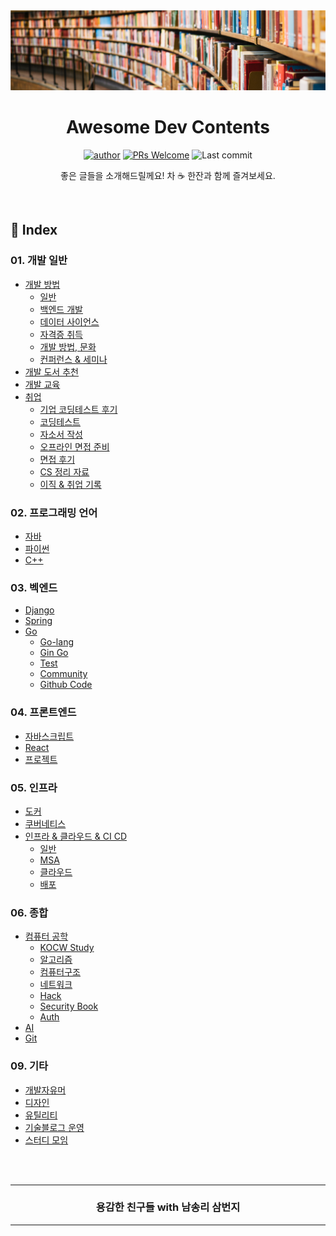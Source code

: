 
<div align=center>
<img src="./_raw/cover_lib.png" />
<h1> Awesome Dev Contents </h1>

[![author](https://img.shields.io/badge/author-covenant-brightgreen.svg?style=flat-square)](https://covenant.tistory.com/)
[![PRs Welcome](https://img.shields.io/badge/PRs-welcome-brightgreen.svg?style=flat-square)](https://github.com/brave-people/Awesome-Dev-Contents/pulls)
![Last commit](https://img.shields.io/github/last-commit/brave-people/Awesome-Dev-Contents?style=flat-square)

좋은 글들을 소개해드릴께요! 차 ☕ 한잔과 함께 즐겨보세요.

</div>

<br />

## 📓 Index

### 01. 개발 일반
- [개발 방법](https://github.com/brave-people/Awesome-Dev-Study/blob/master/1.%EC%9D%BC%EB%B0%98/%EA%B0%9C%EB%B0%9C_%EB%B0%A9%EB%B2%95.md)
    - [일반](https://github.com/brave-people/Awesome-Dev-Study/blob/master/1.%EC%9D%BC%EB%B0%98/%EA%B0%9C%EB%B0%9C_%EB%B0%A9%EB%B2%95.md#%EA%B0%9C%EB%B0%9C-%EB%B0%A9%EB%B2%95-%EB%AC%B8%ED%99%94)
    - [백엔드 개발](https://github.com/brave-people/Awesome-Dev-Study/blob/master/1.%EC%9D%BC%EB%B0%98/%EA%B0%9C%EB%B0%9C_%EB%B0%A9%EB%B2%95.md#%EA%B0%9C%EB%B0%9C-%EB%B0%A9%EB%B2%95-%EB%AC%B8%ED%99%94)
    - [데이터 사이언스](https://github.com/brave-people/Awesome-Dev-Study/blob/master/1.%EC%9D%BC%EB%B0%98/%EA%B0%9C%EB%B0%9C_%EB%B0%A9%EB%B2%95.md#%EA%B0%9C%EB%B0%9C-%EB%B0%A9%EB%B2%95-%EB%AC%B8%ED%99%94)
    - [자격증 취득](https://github.com/brave-people/Awesome-Dev-Study/blob/master/1.%EC%9D%BC%EB%B0%98/%EA%B0%9C%EB%B0%9C_%EB%B0%A9%EB%B2%95.md#%EA%B0%9C%EB%B0%9C-%EB%B0%A9%EB%B2%95-%EB%AC%B8%ED%99%94)
    - [개발 방법, 문화](https://github.com/brave-people/Awesome-Dev-Study/blob/master/1.%EC%9D%BC%EB%B0%98/%EA%B0%9C%EB%B0%9C_%EB%B0%A9%EB%B2%95.md#%EA%B0%9C%EB%B0%9C-%EB%B0%A9%EB%B2%95-%EB%AC%B8%ED%99%94)
    - [컨퍼런스 & 세미나](https://github.com/brave-people/Awesome-Dev-Study/blob/master/1.%EC%9D%BC%EB%B0%98/%EA%B0%9C%EB%B0%9C_%EB%B0%A9%EB%B2%95.md#%EC%BB%A8%ED%8D%BC%EB%9F%B0%EC%8A%A4--%EC%84%B8%EB%AF%B8%EB%82%98)
- [개발 도서 추천](https://github.com/brave-people/Awesome-Dev-Study/blob/master/1.%EC%9D%BC%EB%B0%98/%EA%B0%9C%EB%B0%9C_%EB%8F%84%EC%84%9C_%EC%B6%94%EC%B2%9C.md)
- [개발 교육](https://github.com/brave-people/Awesome-Dev-Study/blob/master/1.%EC%9D%BC%EB%B0%98/%EA%B5%90%EC%9C%A1.md)
- [취업](https://github.com/brave-people/Awesome-Dev-Study/blob/master/1.%EC%9D%BC%EB%B0%98/%EC%B7%A8%EC%97%85.md)
    - [기업 코딩테스트 후기](https://github.com/brave-people/Awesome-Dev-Study/blob/master/1.%EC%9D%BC%EB%B0%98/%EC%B7%A8%EC%97%85.md#%EA%B8%B0%EC%97%85-%EC%BD%94%EB%94%A9%ED%85%8C%EC%8A%A4%ED%8A%B8-%ED%9B%84%EA%B8%B0)
    - [코딩테스트](https://github.com/brave-people/Awesome-Dev-Study/blob/master/1.%EC%9D%BC%EB%B0%98/%EC%B7%A8%EC%97%85.md#%EA%B8%B0%EC%97%85-%EC%BD%94%EB%94%A9%ED%85%8C%EC%8A%A4%ED%8A%B8-%ED%9B%84%EA%B8%B0)
    - [자소서 작성](https://github.com/brave-people/Awesome-Dev-Study/blob/master/1.%EC%9D%BC%EB%B0%98/%EC%B7%A8%EC%97%85.md#%EC%9E%90%EC%86%8C%EC%84%9C-%EC%9E%91%EC%84%B1)
    - [오프라인 면접 준비](https://github.com/brave-people/Awesome-Dev-Study/blob/master/1.%EC%9D%BC%EB%B0%98/%EC%B7%A8%EC%97%85.md#%EC%98%A4%ED%94%84%EB%9D%BC%EC%9D%B8-%EB%A9%B4%EC%A0%91-%EC%A4%80%EB%B9%84)
    - [면접 후기](https://github.com/brave-people/Awesome-Dev-Study/blob/master/1.%EC%9D%BC%EB%B0%98/%EC%B7%A8%EC%97%85.md#%EB%A9%B4%EC%A0%91-%ED%9B%84%EA%B8%B0)
    - [CS 정리 자료](https://github.com/brave-people/Awesome-Dev-Study/blob/master/1.%EC%9D%BC%EB%B0%98/%EC%B7%A8%EC%97%85.md#%EB%A9%B4%EC%A0%91-%ED%9B%84%EA%B8%B0)
    - [이직 & 취업 기록]()



### 02. 프로그래밍 언어
- [자바](https://github.com/brave-people/Awesome-Dev-Study/blob/master/2.%ED%94%84%EB%A1%9C%EA%B7%B8%EB%9E%98%EB%B0%8D%EC%96%B8%EC%96%B4/language.md#%EC%9E%90%EB%B0%94)
- [파이썬](https://github.com/brave-people/Awesome-Dev-Study/blob/master/2.%ED%94%84%EB%A1%9C%EA%B7%B8%EB%9E%98%EB%B0%8D%EC%96%B8%EC%96%B4/language.md#%ED%8C%8C%EC%9D%B4%EC%8D%AC)
- [C++](https://github.com/brave-people/Awesome-Dev-Study/blob/master/2.%ED%94%84%EB%A1%9C%EA%B7%B8%EB%9E%98%EB%B0%8D%EC%96%B8%EC%96%B4/language.md#%ED%8C%8C%EC%9D%B4%EC%8D%AC)



### 03. 벡엔드
- [Django](https://github.com/brave-people/Awesome-Dev-Study/blob/master/3.%EB%B2%A1%EC%97%94%EB%93%9C/django.md)
- [Spring](https://github.com/brave-people/Awesome-Dev-Study/blob/master/3.%EB%B2%A1%EC%97%94%EB%93%9C/spring.md)
- [Go](https://github.com/brave-people/Awesome-Dev-Study/blob/master/3.%EB%B2%A1%EC%97%94%EB%93%9C/go.md)
    - [Go-lang](https://github.com/brave-people/Awesome-Dev-Study/blob/master/3.%EB%B2%A1%EC%97%94%EB%93%9C/go.md#go-lang)
    - [Gin Go](https://github.com/brave-people/Awesome-Dev-Study/blob/master/3.%EB%B2%A1%EC%97%94%EB%93%9C/go.md#gin-go)
    - [Test](https://github.com/brave-people/Awesome-Dev-Study/blob/master/3.%EB%B2%A1%EC%97%94%EB%93%9C/go.md#test)
    - [Community](https://github.com/brave-people/Awesome-Dev-Study/blob/master/3.%EB%B2%A1%EC%97%94%EB%93%9C/go.md#community)
    - [Github Code](https://github.com/brave-people/Awesome-Dev-Study/blob/master/3.%EB%B2%A1%EC%97%94%EB%93%9C/go.md#github-code)



### 04. 프론트엔드
- [자바스크립트](https://github.com/brave-people/Awesome-Dev-Study/blob/master/4.%ED%94%84%EB%A1%A0%ED%8A%B8/javascript.md#%EC%9E%90%EB%B0%94%EC%8A%A4%ED%81%AC%EB%A6%BD%ED%8A%B8)
- [React](https://github.com/brave-people/Awesome-Dev-Study/blob/master/4.%ED%94%84%EB%A1%A0%ED%8A%B8/javascript.md#react)
- [프로젝트](https://github.com/brave-people/Awesome-Dev-Study/blob/master/4.%ED%94%84%EB%A1%A0%ED%8A%B8/javascript.md#%ED%94%84%EB%A1%9C%EC%A0%9D%ED%8A%B8)



### 05. 인프라
- [도커](https://github.com/brave-people/Awesome-Dev-Study/blob/master/5.%EC%9D%B8%ED%94%84%EB%9D%BC/docker.md)
- [쿠버네티스](https://github.com/brave-people/Awesome-Dev-Study/blob/master/5.%EC%9D%B8%ED%94%84%EB%9D%BC/kubernetes.md)
- [인프라 & 클라우드 & CI CD](https://github.com/brave-people/Awesome-Dev-Study/blob/master/5.%EC%9D%B8%ED%94%84%EB%9D%BC/infra.md#%EC%9D%B8%ED%94%84%EB%9D%BC--%ED%81%B4%EB%9D%BC%EC%9A%B0%EB%93%9C--ci-cd)
    - [일반](https://github.com/brave-people/Awesome-Dev-Study/blob/master/5.%EC%9D%B8%ED%94%84%EB%9D%BC/infra.md#%EC%9D%B8%ED%94%84%EB%9D%BC--%ED%81%B4%EB%9D%BC%EC%9A%B0%EB%93%9C--ci-cd)
    - [MSA](https://github.com/brave-people/Awesome-Dev-Study/blob/master/5.%EC%9D%B8%ED%94%84%EB%9D%BC/infra.md#msa)
    - [클라우드](https://github.com/brave-people/Awesome-Dev-Study/blob/master/5.%EC%9D%B8%ED%94%84%EB%9D%BC/infra.md#%ED%81%B4%EB%9D%BC%EC%9A%B0%EB%93%9C)
    - [배포](https://github.com/brave-people/Awesome-Dev-Study/blob/master/5.%EC%9D%B8%ED%94%84%EB%9D%BC/infra.md#%ED%81%B4%EB%9D%BC%EC%9A%B0%EB%93%9C)



### 06. 종합
- [컴퓨터 공학](https://github.com/brave-people/Awesome-Dev-Study/blob/master/6.%EC%A2%85%ED%95%A9/CS.md)
    - [KOCW Study](https://github.com/brave-people/Awesome-Dev-Study/blob/master/6.%EC%A2%85%ED%95%A9/CS.md#kocw-study)
    - [알고리즘](https://github.com/brave-people/Awesome-Dev-Study/blob/master/6.%EC%A2%85%ED%95%A9/CS.md#%EC%95%8C%EA%B3%A0%EB%A6%AC%EC%A6%98)
    - [컴퓨터구조](https://github.com/brave-people/Awesome-Dev-Study/blob/master/6.%EC%A2%85%ED%95%A9/CS.md#%EC%BB%B4%ED%93%A8%ED%84%B0%EA%B5%AC%EC%A1%B0)
    - [네트워크](https://github.com/brave-people/Awesome-Dev-Study/blob/master/6.%EC%A2%85%ED%95%A9/CS.md#%EB%84%A4%ED%8A%B8%EC%9B%8C%ED%81%AC)
    - [Hack](https://github.com/brave-people/Awesome-Dev-Study/blob/master/6.%EC%A2%85%ED%95%A9/CS.md#hack)
    - [Security Book](https://github.com/brave-people/Awesome-Dev-Study/blob/master/6.%EC%A2%85%ED%95%A9/CS.md#security-book)
    - [Auth](https://github.com/brave-people/Awesome-Dev-Study/blob/master/6.%EC%A2%85%ED%95%A9/CS.md#auth)
- [AI](https://github.com/brave-people/Awesome-Dev-Study/blob/master/6.%EC%A2%85%ED%95%A9/ai.md)
- [Git](https://github.com/brave-people/Awesome-Dev-Study/blob/master/6.%EC%A2%85%ED%95%A9/git.md#git)



### 09. 기타
- [개발자유머](https://github.com/brave-people/Awesome-Dev-Study/blob/master/9.%EA%B8%B0%ED%83%80/humor.md#%EA%B0%9C%EB%B0%9C%EC%9E%90-%EC%9C%A0%EB%A8%B8)
- [디자인](https://github.com/brave-people/Awesome-Dev-Study/blob/master/9.%EA%B8%B0%ED%83%80/humor.md#%EB%94%94%EC%9E%90%EC%9D%B8)
- [유틸리티](https://github.com/brave-people/Awesome-Dev-Study/blob/master/9.%EA%B8%B0%ED%83%80/util.md#%EC%9C%A0%ED%8B%B8)
- [기술블로그 운영](https://github.com/brave-people/Awesome-Dev-Study/blob/master/9.%EA%B8%B0%ED%83%80/util.md#%EC%9C%A0%ED%8B%B8)
- [스터디 모임](https://github.com/brave-people/Awesome-Dev-Study/blob/master/9.%EA%B8%B0%ED%83%80/util.md#%EC%8A%A4%ED%84%B0%EB%94%94-%EB%AA%A8%EC%9E%84)



<br />
<br />
<div align=center>
  <hr />
    <h3> 용감한 친구들 with 남송리 삼번지 </h3>
  <hr />
</div>
